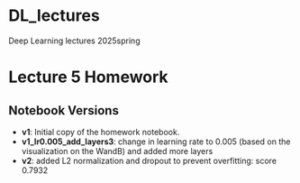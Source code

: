 # DL_lectures
Deep Learning lectures 2025spring
# Lecture 5 Homework

## Notebook Versions

- **v1**: Initial copy of the homework notebook.
- **v1_lr0.005_add_layers3**: change in learning rate to 0.005 (based on the visualization on the WandB) and added more layers
- **v2**: added L2 normalization and dropout to prevent overfitting: score 0.7932

